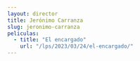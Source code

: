 ```yaml
---
layout: director
title: Jerónimo Carranza
slug: jeronimo-carranza
peliculas:
  - title: "El encargado"
    url: "/lps/2023/03/24/el-encargado/"
---
```

